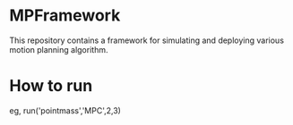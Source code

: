 # MPFramework
This repository contains a framework for simulating and deploying various motion planning algorithm.

# How to run
eg,
run('pointmass','MPC',2,3)
